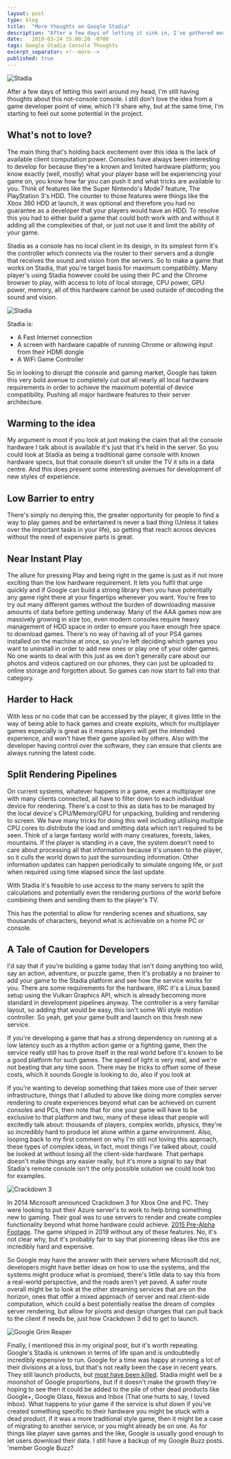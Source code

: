 ```yaml
---
layout: post
type: blog
title:  "More thoughts on Google Stadia"
description: "After a few days of letting it sink in, I've gathered more thoughts on Google's not-console console. (Yes more!)"
date:   2019-03-24 15:00:20 -0700
tags: Google Stadia Console Thoughts
excerpt_separator: <!--more-->
published: true
---
```

![Stadia](/assets/stadia-logo.png)

After a few days of letting this swirl around my head, I'm still having thoughts about this not-console console. I still don't love the idea from a game developer point of view, which I'll share why, but at the same time, I'm starting to feel out some potential in the project.
<!--more-->
## What's not to love?

The main thing that's holding back excitement over this idea is the lack of available client computation power. Consoles have always been interesting to develop for because they're a known and limited hardware platform; you know exactly (well, mostly) what your player base will be experiencing your game on, you know how far you can push it and what tricks are available to you. Think of features like the Super Nintendo's Mode7 feature, The PlayStation 3's HDD. The counter to those features were things like the Xbox 360 HDD at launch, it was optional and therefore you had no guarantee as a developer that your players would have an HDD. To resolve this you had to either build a game that could both work with and without it adding all the complexities of that, or just not use it and limit the ability of your game.

Stadia as a console has no local client in its design, in its simplest form it's the controller which connects via the router to their servers and a dongle that receives the sound and vision from the servers. So to make a game that works on Stadia, that you're target basis for maximum compatibility.
Many player's using Stadia however could be using their PC and the Chrome browser to play, with access to lots of local storage, CPU power, GPU power, memory, all of this hardware cannot be used outside of decoding the sound and vision.

![Stadia](/assets/controller-stadia.jpg)

Stadia is:
* A Fast Internet connection
* A screen with hardware capable of running Chrome or allowing input from their HDMI dongle
* A WiFi Game Controller

So in looking to disrupt the console and gaming market, Google has taken this very bold avenue to completely cut out all nearly all local hardware requirements in order to achieve the maximum potential of device compatibility. Pushing all major hardware features to their server architecture.

## Warming to the idea

My argument is moot if you look at just making the claim that all the console hardware I talk about is available it's just that it's held in the server. So you could look at Stadia as being a traditional game console with known hardware specs, but that console doesn't sit under the TV it sits in a data centre. And this does present some interesting avenues for development of new styles of experience.

## Low Barrier to entry

There's simply no denying this, the greater opportunity for people to find a way to play games and be entertained is never a bad thing (Unless it takes over the important tasks in your life), so getting that reach across devices without the need of expensive parts is great.

## Near Instant Play

The allure for pressing Play and being right in the game is just as if not more exciting than the low hardware requirement. It lets you fulfil that urge quickly and if Google can build a strong library then you have potentially any game right there at your fingertips whenever you want. You're free to try out many different games without the burden of downloading massive amounts of data before getting underway. Many of the AAA games now are massively growing in size too, even modern consoles require heavy management of HDD space in order to ensure you have enough free space to download games. There's no way of having all of your PS4 games installed on the machine at once, so you're left deciding which games you want to uninstall in order to add new ones or play one of your older games. No one wants to deal with this just as we don't generally care about our photos and videos captured on our phones, they can just be uploaded to online storage and forgotten about. So games can now start to fall into that category.

## Harder to Hack

With less or no code that can be accessed by the player, it gives little in the way of being able to hack games and create exploits, which for multiplayer games especially is great as it means players will get the intended experience, and won't have their game spoiled by others. Also with the developer having control over the software, they can ensure that clients are always running the latest code.

## Split Rendering Pipelines

On current systems, whatever happens in a game, even a multiplayer one with many clients connected, all have to filter down to each individual device for rendering. There's a cost to this as data has to be managed by the local device's CPU/Memory/GPU for unpacking, building and rendering to screen. We have many tricks for doing this well including utilising multiple CPU cores to distribute the load and omitting data which isn't required to be seen. Think of a large fantasy world with many creatures, forests, lakes, mountains. If the player is standing in a cave, the system doesn't need to care about processing all that information because it's unseen to the player, so it culls the world down to just the surrounding information. Other information updates can happen periodically to simulate ongoing life, or just when required using time elapsed since the last update.

With Stadia it's feasible to use access to the many servers to split the calculations and potentially even the rendering portions of the world before combining them and sending them to the player's TV.

This has the potential to allow for rendering scenes and situations, say thousands of characters, beyond what is achievable on a home PC or console.

## A Tale of Caution for Developers

I'd say that if you're building a game today that isn't doing anything too wild, say an action, adventure, or puzzle game, then it's probably a no brainer to add your game to the Stadia platform and see how the service works for you. There are some requirements for the hardware, IIRC it's a Linux based setup using the Vulkan Graphics API, which is already becoming more standard in development pipelines anyway. The controller is a very familiar layout, so adding that would be easy, this isn't some Wii style motion controller. So yeah, get your game built and launch on this fresh new service.

If you're developing a game that has a strong dependency on running at a low latency such as a rhythm action game or a fighting game, then the service really still has to prove itself in the real world before it's known to be a good platform for such games. The speed of light is very real, and we're not beating that any time soon. There may be tricks to offset some of these costs, which it sounds Google is looking to do, also if you look at

If you're wanting to develop something that takes more use of their server infrastructure, things that I alluded to above like doing more complex server rendering to create experiences beyond what can be achieved on current consoles and PCs, then note that for one your game will have to be exclusive to that platform and two, many of these ideas that people will excitedly talk about: thousands of players, complex worlds, physics, they're so incredibly hard to produce let alone within a game environment. Also, looping back to my first comment on why I'm still not loving this approach, these types of complex ideas, in fact, most things I've talked about, could be looked at without losing all the client-side hardware. That perhaps doesn't make things any easier really, but it's more a signal to say that Stadia's remote console isn't the only possible solution we could look too for examples.

![Crackdown 3](/assets/crackdown-3-logo.jpg)

In 2014 Microsoft announced Crackdown 3 for Xbox One and PC. They were looking to put their Azure server's to work to help bring something new to gaming. Their goal was to use servers to render and create complex functionality beyond what home hardware could achieve. [2015 Pre-Alpha Footage](https://youtu.be/EWANLy9TjRc?t=304). The game shipped in 2019 without any of these features. No, it's not clear why, but it's probably fair to say that pioneering ideas like this are incredibly hard and expensive.

So Google may have the answer with their servers where Microsoft did not, developers might have better ideas on how to use the systems, and the systems might produce what is promised, there's little data to say this from a real-world perspective, and the roads aren't yet paved. A safer route overall might be to look at the other streaming services that are on the horizon, ones that offer a mixed approach of server and real client-side computation, which could a best potentially realise the dream of complex server rendering, but allow for pivots and design changes that can pull back to the client if needs be, just how Crackdown 3 did to get to launch.

![Google Grim Reaper](/assets/google-grim-reaper.jpg)

Finally, I mentioned this in my original post, but it's worth repeating. Google's Stadia is unknown in terms of life span and is undoubtedly incredibly expensive to run. Google for a time was happy at running a lot of their divisions at a loss, but that's not really been the case in recent years. They still launch products, but [most have been killed](https://killedbygoogle.com/). Stadia might well be a moonshot of Google proportions, but if it doesn't make the growth they're hoping to see then it could be added to the pile of other dead products like Google+, Google Glass, Nexus and Inbox (That one hurts to say, I loved Inbox). What happens to your game if the service is shut down if you've created something specific to their hardware you might be stuck with a dead product, if it was a more traditional style game, then it might be a case of migrating to another service, or you might already be on one. As for things like player save games and the like, Google is usually good enough to let users download their data. I still have a backup of my Google Buzz posts. 'member Google Buzz?
